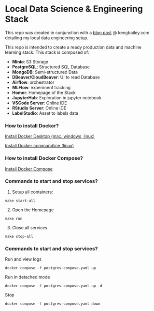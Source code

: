 # Local Data Science & Engineering Stack

This repo was created in conjunction with a [blog post](https://kengbailey.com/a-simplified-data-stack-postgresql-duckdb-mongodb-and-minio/) @ kengbailey.com detailing my local data engineering setup. 

This repo is intended to create a ready production data and machine learning stack. This stack is composed of:

- **Minio**: S3 Storage
- **PostgreSQL**: Structured SQL Database
- **MongoDB**: Semi-structured Data
- **DBeaver/CloudBeaver**: UI to read Database
- **Airflow**: orchestrator
- **MLFlow**: experiment tracking
- **Homer**: Homepage of the Stack
- **JupyterHub**: Exploration in jupyter notebook
- **VSCode Server**: Online IDE
- **RStudio Server**: Online IDE
- **LabelStudio**: Asset to labels data

### How to install Docker?

[Install Docker Desktop (mac, windows, linux)](https://docs.docker.com/engine/install/)

[Install Docker commandline (linux)](https://docs.docker.com/engine/install/ubuntu/)


### How to install Docker Compose?

[Install Docker Compose](https://docs.docker.com/compose/install/)

### Commands to start and stop services?

1. Setup all containers:
```
make start-all
```

2. Open the Homepage
```
make run
```

3. Close all services
```
make stop-all
```


### Commands to start and stop services?

Run and view logs
```
docker compose -f postgres-compose.yaml up 
```

Run in detached mode
```
docker compose -f postgres-compose.yaml up -d
```

Stop
```
docker compose -f postgres-compose.yaml down
```